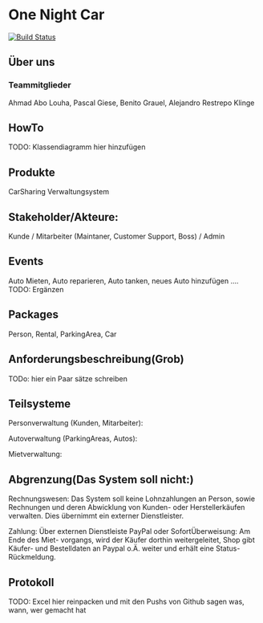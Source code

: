 # One Night Car

[![Build Status](https://github.com/fh-erfurt/One-Night-Car/workflows/One-Night-Car/badge.svg)](https://github.com/fh-erfurt/One-Night-Car/actions)

## Über uns
### Teammitglieder
Ahmad Abo Louha, Pascal Giese, Benito Grauel, Alejandro Restrepo Klinge

## HowTo
TODO: Klassendiagramm hier hinzufügen

## Produkte
CarSharing Verwaltungsystem

## Stakeholder/Akteure:
Kunde / Mitarbeiter (Maintaner, Customer Support, Boss) / Admin

## Events
Auto Mieten, Auto reparieren, Auto tanken, neues Auto hinzufügen ....
TODO: Ergänzen

## Packages
Person, Rental, ParkingArea, Car

## Anforderungsbeschreibung(Grob)
TODo: hier ein Paar sätze schreiben

## Teilsysteme
Personverwaltung (Kunden, Mitarbeiter):

Autoverwaltung (ParkingAreas, Autos):

Mietverwaltung:

## Abgrenzung(Das System soll nicht:)
Rechnungswesen: Das System soll keine Lohnzahlungen an Person, sowie Rechnungen und deren Abwicklung von Kunden- oder Herstellerkäufen verwalten. Dies übernimmt ein externer Dienstleister.

Zahlung: Über externen Dienstleiste PayPal oder SofortÜberweisung: Am Ende des Miet- vorgangs, wird der Käufer dorthin weitergeleitet, Shop gibt Käufer- und Bestelldaten an Paypal o.Ä. weiter und erhält eine Status-Rückmeldung.

## Protokoll
TODO: Excel hier reinpacken und mit den Pushs von Github sagen was, wann, wer gemacht hat
